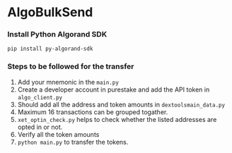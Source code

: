 # AlgoBulkSend

### Install Python Algorand SDK
`pip install py-algorand-sdk`

### Steps to be followed for the transfer
1. Add your mnemonic in the `main.py`
2. Create a developer account in purestake and add the API token in `algo_client.py`
3. Should add all the address and token amounts in `dextoolsmain_data.py`
4. Maximum 16 transactions can be grouped togather.
5. `xet_optin_check.py` helps to check whether the listed addresses are opted in or not.
6. Verify all the token amounts
7. `python main.py` to transfer the tokens.
